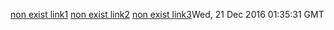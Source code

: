 [non exist link1](../nonexisted1.md)   [non exist link2](../nonexisted2.md)  [non exist link3](../nonexisted3.md)Wed, 21 Dec 2016 01:35:31 GMT
